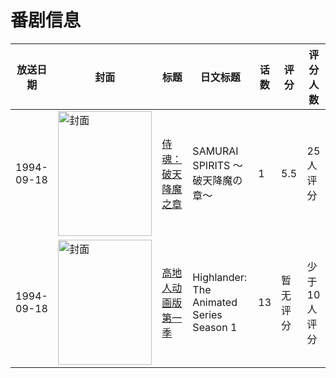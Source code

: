 # 番剧信息

|放送日期|封面|标题|日文标题|话数|评分|评分人数|
|---|---|---|---|---|---|---|
|1994-09-18|<img src="https://lain.bgm.tv/pic/cover/c/33/ee/73756_Kh7NH.jpg" alt="封面" style="width:150px;height:200px;object-fit:cover;">|[侍魂：破天降魔之章](https://bangumi.tv/subject/73756)|SAMURAI SPIRITS 〜破天降魔の章〜|1|5.5|25人评分|
|1994-09-18|<img src="https://lain.bgm.tv/pic/cover/c/e6/58/270776_dc3CV.jpg" alt="封面" style="width:150px;height:200px;object-fit:cover;">|[高地人动画版 第一季](https://bangumi.tv/subject/270776)|Highlander: The Animated Series Season 1|13|暂无评分|少于10人评分|
